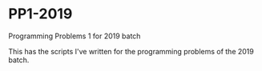 # PP1-2019
Programming Problems 1 for 2019 batch

This has the scripts I've written for the programming problems of the 2019 batch. 
